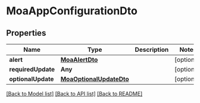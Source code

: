 # MoaAppConfigurationDto

## Properties
Name | Type | Description | Notes
------------ | ------------- | ------------- | -------------
**alert** | [**MoaAlertDto**](MoaAlertDto.md) |  | [optional] 
**requiredUpdate** | **Any** |  | [optional] 
**optionalUpdate** | [**MoaOptionalUpdateDto**](MoaOptionalUpdateDto.md) |  | [optional] 

[[Back to Model list]](../README.md#documentation-for-models) [[Back to API list]](../README.md#documentation-for-api-endpoints) [[Back to README]](../README.md)


